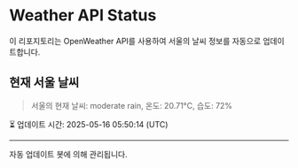 
# Weather API Status

이 리포지토리는 OpenWeather API를 사용하여 서울의 날씨 정보를 자동으로 업데이트합니다.

## 현재 서울 날씨
> 서울의 현재 날씨: moderate rain, 온도: 20.71°C, 습도: 72%

⏳ 업데이트 시간: 2025-05-16 05:50:14 (UTC)

---
자동 업데이트 봇에 의해 관리됩니다.
